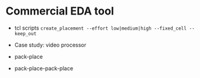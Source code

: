 Commercial EDA tool
===================

-   tcl scripts
    `create_placement --effort low|medium|high --fixed_cell --keep_out`

-   Case study: video processor

-   pack-place

-   pack-place-pack-place

